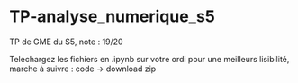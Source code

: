 # TP-analyse_numerique_s5

TP de GME du S5, note : 19/20

Telechargez les fichiers en .ipynb sur votre ordi pour une meilleurs lisibilité, marche à suivre : code -> download zip
